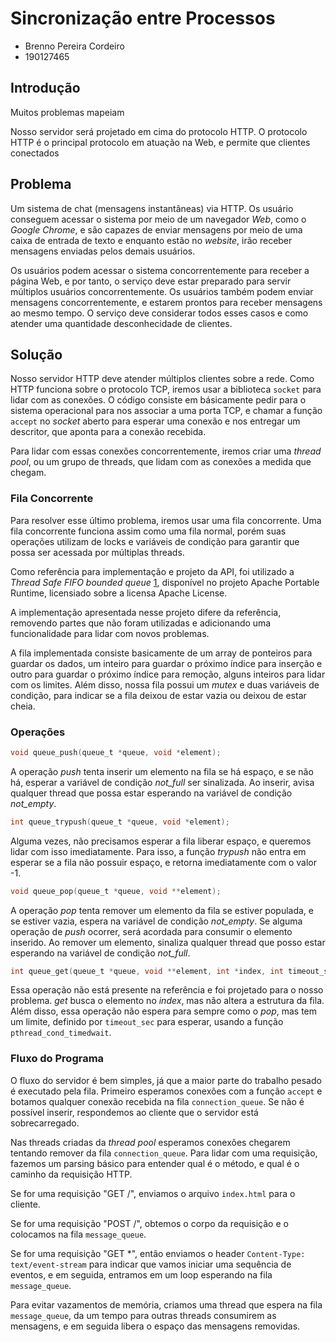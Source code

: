 # Sincronização entre Processos

- Brenno Pereira Cordeiro
- 190127465

## Introdução

Muitos problemas mapeiam

Nosso servidor será projetado em cima do protocolo HTTP. O protocolo HTTP é o
principal protocolo em atuação na Web, e permite que clientes conectados 

## Problema

Um sistema de chat (mensagens instantâneas) via HTTP. Os usuário conseguem
acessar o sistema por meio de um navegador _Web_, como o _Google Chrome_, e são
capazes de enviar mensagens por meio de uma caixa de entrada de texto e enquanto
estão no _website_, irão receber mensagens enviadas pelos demais usuários.

Os usuários podem acessar o sistema concorrentemente para receber a página Web,
e por tanto, o serviço deve estar preparado para servir múltiplos usuários
concorrentemente. Os usuários também podem enviar mensagens concorrentemente, e
estarem prontos para receber mensagens ao mesmo tempo. O serviço deve considerar
todos esses casos e como atender uma quantidade desconhecidade de clientes.

## Solução

Nosso servidor HTTP deve atender múltiplos clientes sobre a rede. Como HTTP
funciona sobre o protocolo TCP, iremos usar a biblioteca `socket` para lidar com
as conexões. O código consiste em básicamente pedir para o sistema operacional
para nos associar a uma porta TCP, e chamar a função `accept` no _socket_ aberto
para esperar uma conexão e nos entregar um descritor, que aponta para a conexão
recebida.

Para lidar com essas conexões concorrentemente, iremos criar uma _thread pool_,
ou um grupo de threads, que lidam com as conexões a medida que chegam. 

### Fila Concorrente

Para resolver esse último problema, iremos usar uma fila concorrente. Uma fila
concorrente funciona assim como uma fila normal, porém suas operações utilizam
de locks e variáveis de condição para garantir que possa ser acessada por
múltiplas threads. 

Como referência para implementação e projeto da API, foi utilizado a _Thread
Safe FIFO bounded queue_ [1], disponível no projeto Apache Portable Runtime,
licensiado sobre a licensa Apache License.

A implementação apresentada nesse projeto difere da referência, removendo partes
que não foram utilizadas e adicionando uma funcionalidade para lidar com novos
problemas.

A fila implementada consiste basicamente de um array de ponteiros para guardar
os dados, um inteiro para guardar o próximo índice para inserção e outro para
guardar o próximo índice para remoção, alguns inteiros para lidar com os
limites. Além disso, nossa fila possui um _mutex_ e duas variáveis de condição,
para indicar se a fila deixou de estar vazia ou deixou de estar cheia.

### Operações

```c
void queue_push(queue_t *queue, void *element);
```

A operação _push_ tenta inserir um elemento na fila se há espaço, e se não há,
esperar a variável de condição _not_full_ ser sinalizada. Ao inserir, avisa
qualquer thread que possa estar esperando na variável de condição _not_empty_.

```c
int queue_trypush(queue_t *queue, void *element);
```

Alguma vezes, não precisamos esperar a fila liberar espaço, e queremos lidar com
isso imediatamente. Para isso, a função _trypush_ não entra em esperar se a fila
não possuir espaço, e retorna imediatamente com o valor -1.

```c
void queue_pop(queue_t *queue, void **element);
```

A operação _pop_ tenta remover um elemento da fila se estiver populada, e se
estiver vazia, espera na variável de condição _not_empty_. Se alguma operação de
_push_ ocorrer, será acordada para consumir o elemento inserido. Ao remover um
elemento, sinaliza qualquer thread que posso estar esperando na variável de
condição _not_full_.

```c
int queue_get(queue_t *queue, void **element, int *index, int timeout_sec);
```

Essa operação não está presente na referência e foi projetado para o nosso
problema. _get_ busca o elemento no _index_, mas não altera a estrutura da fila.
Além disso, essa operação não espera para sempre como o _pop_, mas tem um
limite, definido por `timeout_sec` para esperar, usando a função
`pthread_cond_timedwait`.

### Fluxo do Programa

O fluxo do servidor é bem simples, já que a maior parte do trabalho pesado é
executado pela fila. Primeiro esperamos conexões com a função `accept` e botamos
qualquer conexão recebida na fila `connection_queue`. Se não é possível inserir,
respondemos ao cliente que o servidor está sobrecarregado.

Nas threads criadas da _thread pool_ esperamos conexões chegarem tentando
remover da fila `connection_queue`. Para lidar com uma requisição, fazemos um
parsing básico para entender qual é o método, e qual é o caminho da requisição
HTTP.

Se for uma requisição "GET /", enviamos o arquivo `index.html` para o cliente.

Se for uma requisição "POST /", obtemos o corpo da requisição e o colocamos na
fila `message_queue`.

Se for uma requisição "GET \*", então enviamos o header `Content-Type:
text/event-stream` para indicar que vamos iniciar uma sequência de eventos, e em
seguida, entramos em um loop esperando na fila `message_queue`.

Para evitar vazamentos de memória, criamos uma thread que espera na fila
`message_queue`, da um tempo para outras threads consumirem as mensagens, e em
seguida libera o espaço das mensagens removidas.

[1]: https://apr.apache.org/docs/apr-util/0.9/group__APR__Util__FIFO.html

